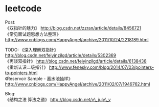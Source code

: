 leetcode
========
Post:  
《双指针的魅力》 http://blog.csdn.net/zzran/article/details/8456721  
《常见面试题思想方法整理》 http://www.cnblogs.com/HappyAngel/archive/2011/10/24/2218189.html  

TODO:
《深入理解双指针》 http://blog.csdn.net/feiyinzilgd/article/details/5302369  
《再谈双指针》 http://blog.csdn.net/feiyinzilgd/article/details/6138438  
《重新认识二级指针》 http://www.fenesky.com/blog/2014/07/03/pointers-to-pointers.html  
《Reservoir Sample - 蓄水池抽样》 http://www.cnblogs.com/HappyAngel/archive/2011/02/07/1949762.html  

Blog:  
《结构之法 算法之道》 http://blog.csdn.net/v\_july\_v  
